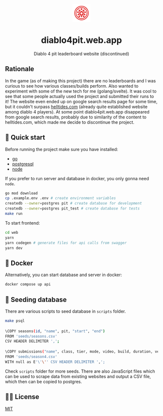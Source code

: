 <p align="center">
  <img alt="Logo" src="https://raw.githubusercontent.com/janczizikow/pit/main/web/src/lib/assets/logo.svg" width="60" />
</p>
<h1 align="center">diablo4pit.web.app</h1>
<p align="center">
  Diablo 4 pit leaderboard website (discontinued)
</p>

## Rationale

In the game (as of making this project) there are no leaderboards and I was curious
to see how various classes/builds perform. Also wanted to experiment with some of the
new tech for me (golang/svelte). It was cool to see
that some people actually used the project and submitted their runs to it!
The website even ended up on google search results page for some time, but it couldn't
surpass [helltides.com](https://helltides.com/) (already quite established website among diablo 4 players).
At some point diablo4pit.web.app disappeared from google
search results, probably due to similarity of the content to helltides.com, which made me decide to
discontinue the project.

## 🚀 Quick start

Before running the project make sure you have installed:

- [go](https://go.dev/doc/install)
- [postgresql](https://www.postgresql.org/)
- [node](https://nodejs.org/en)

If you prefer to run server and database in docker, you only gonna need `node`.

```sh
go mod download
cp .example.env .env # create environment variables
createdb --owner=postgres pit # create database for development
createdb --owner=postgres pit_test # create database for tests
make run
```

To start frontend:

```sh
cd web
yarn
yarn codegen # generate files for api calls from swagger
yarn dev
```

## 🐳 Docker

Alternatively, you can start database and server in docker:

```sh
docker compose up api
```

## 🌱 Seeding database

There are various scripts to seed database in `scripts` folder.

```sh
make psql

\COPY seasons(id, "name", pit, "start", "end")
FROM 'seeds/seasons.csv'
CSV HEADER DELIMITER ',';

\COPY submissions("name", class, tier, mode, video, build, duration, verified, season_id)
FROM 'seeds/season4.csv'
WITH null as E'\'\'' CSV HEADER DELIMITER ',';
```

Check `scripts` folder for more seeds. There are also JavaScript files which can be used to
scrape data from existing websites and output a CSV file, which then can be copied to postgres.

## 👨‍⚖️ License

[MIT](LICENSE)
